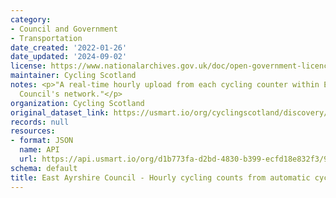 ```yaml
---
category:
- Council and Government
- Transportation
date_created: '2022-01-26'
date_updated: '2024-09-02'
license: https://www.nationalarchives.gov.uk/doc/open-government-licence/version/3/
maintainer: Cycling Scotland
notes: <p>"A real-time hourly upload from each cycling counter within East Ayrshire
  Council's network."</p>
organization: Cycling Scotland
original_dataset_link: https://usmart.io/org/cyclingscotland/discovery/discovery-view-detail/7d413c93-18b5-4ac3-9f4c-073959e6a0f8
records: null
resources:
- format: JSON
  name: API
  url: https://api.usmart.io/org/d1b773fa-d2bd-4830-b399-ecfd18e832f3/9e025314-2f55-4587-95a8-eb9d9d4dbed7/1/urql
schema: default
title: East Ayrshire Council - Hourly cycling counts from automatic cycling counters
---
```

